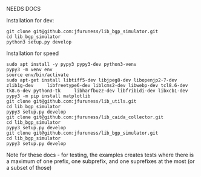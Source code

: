 NEEDS DOCS

Installation for dev:
```
git clone git@github.com:jfuruness/lib_bgp_simulator.git
cd lib_bgp_simulator
python3 setup.py develop
```

Installation for speed
```
sudo apt install -y pypy3 pypy3-dev python3-venv
pypy3 -m venv env
source env/bin/activate
sudo apt-get install libtiff5-dev libjpeg8-dev libopenjp2-7-dev zlib1g-dev     libfreetype6-dev liblcms2-dev libwebp-dev tcl8.6-dev tk8.6-dev python3-tk     libharfbuzz-dev libfribidi-dev libxcb1-dev
pypy3 -m pip install matplotlib
git clone git@github.com:jfuruness/lib_utils.git
cd lib_bgp_simulator
pypy3 setup.py develop
git clone git@github.com:jfuruness/lib_caida_collector.git
cd lib_bgp_simulator
pypy3 setup.py develop
git clone git@github.com:jfuruness/lib_bgp_simulator.git
cd lib_bgp_simulator
pypy3 setup.py develop
```


Note for these docs - for testing, the examples creates tests where there is a maximum of one prefix, one subprefix, and one suprefixes at the most (or a subset of those)
